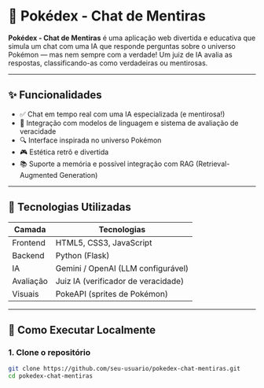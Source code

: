 # 🧠 Pokédex - Chat de Mentiras

**Pokédex - Chat de Mentiras** é uma aplicação web divertida e educativa que simula um chat com uma IA que responde perguntas sobre o universo Pokémon — mas nem sempre com a verdade! Um juiz de IA avalia as respostas, classificando-as como verdadeiras ou mentirosas.

---
## ✨ Funcionalidades

- ✅ Chat em tempo real com uma IA especializada (e mentirosa!)
- 🧠 Integração com modelos de linguagem e sistema de avaliação de veracidade
- 🔍 Interface inspirada no universo Pokémon
- 🎮 Estética retrô e divertida
- 📚 Suporte a memória e possível integração com RAG (Retrieval-Augmented Generation)

---

## 🧪 Tecnologias Utilizadas

| Camada     | Tecnologias                         |
|------------|-------------------------------------|
| Frontend   | HTML5, CSS3, JavaScript             |
| Backend    | Python (Flask)                      |
| IA         | Gemini / OpenAI (LLM configurável)  |
| Avaliação  | Juiz IA (verificador de veracidade) |
| Visuais    | PokeAPI (sprites de Pokémon)        |

---

## 🚀 Como Executar Localmente

### 1. Clone o repositório

```bash
git clone https://github.com/seu-usuario/pokedex-chat-mentiras.git
cd pokedex-chat-mentiras
